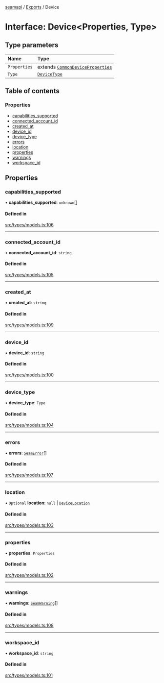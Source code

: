 [seamapi](../README.md) / [Exports](../modules.md) / Device

# Interface: Device<Properties, Type\>

## Type parameters

| Name | Type |
| :------ | :------ |
| `Properties` | extends [`CommonDeviceProperties`](../modules.md#commondeviceproperties) |
| `Type` | [`DeviceType`](../modules.md#devicetype) |

## Table of contents

### Properties

- [capabilities\_supported](Device.md#capabilities_supported)
- [connected\_account\_id](Device.md#connected_account_id)
- [created\_at](Device.md#created_at)
- [device\_id](Device.md#device_id)
- [device\_type](Device.md#device_type)
- [errors](Device.md#errors)
- [location](Device.md#location)
- [properties](Device.md#properties)
- [warnings](Device.md#warnings)
- [workspace\_id](Device.md#workspace_id)

## Properties

### capabilities\_supported

• **capabilities\_supported**: `unknown`[]

#### Defined in

[src/types/models.ts:106](https://github.com/seamapi/javascript/blob/main/src/types/models.ts#L106)

___

### connected\_account\_id

• **connected\_account\_id**: `string`

#### Defined in

[src/types/models.ts:105](https://github.com/seamapi/javascript/blob/main/src/types/models.ts#L105)

___

### created\_at

• **created\_at**: `string`

#### Defined in

[src/types/models.ts:109](https://github.com/seamapi/javascript/blob/main/src/types/models.ts#L109)

___

### device\_id

• **device\_id**: `string`

#### Defined in

[src/types/models.ts:100](https://github.com/seamapi/javascript/blob/main/src/types/models.ts#L100)

___

### device\_type

• **device\_type**: `Type`

#### Defined in

[src/types/models.ts:104](https://github.com/seamapi/javascript/blob/main/src/types/models.ts#L104)

___

### errors

• **errors**: [`SeamError`](SeamError.md)[]

#### Defined in

[src/types/models.ts:107](https://github.com/seamapi/javascript/blob/main/src/types/models.ts#L107)

___

### location

• `Optional` **location**: ``null`` \| [`DeviceLocation`](../modules.md#devicelocation)

#### Defined in

[src/types/models.ts:103](https://github.com/seamapi/javascript/blob/main/src/types/models.ts#L103)

___

### properties

• **properties**: `Properties`

#### Defined in

[src/types/models.ts:102](https://github.com/seamapi/javascript/blob/main/src/types/models.ts#L102)

___

### warnings

• **warnings**: [`SeamWarning`](SeamWarning.md)[]

#### Defined in

[src/types/models.ts:108](https://github.com/seamapi/javascript/blob/main/src/types/models.ts#L108)

___

### workspace\_id

• **workspace\_id**: `string`

#### Defined in

[src/types/models.ts:101](https://github.com/seamapi/javascript/blob/main/src/types/models.ts#L101)

